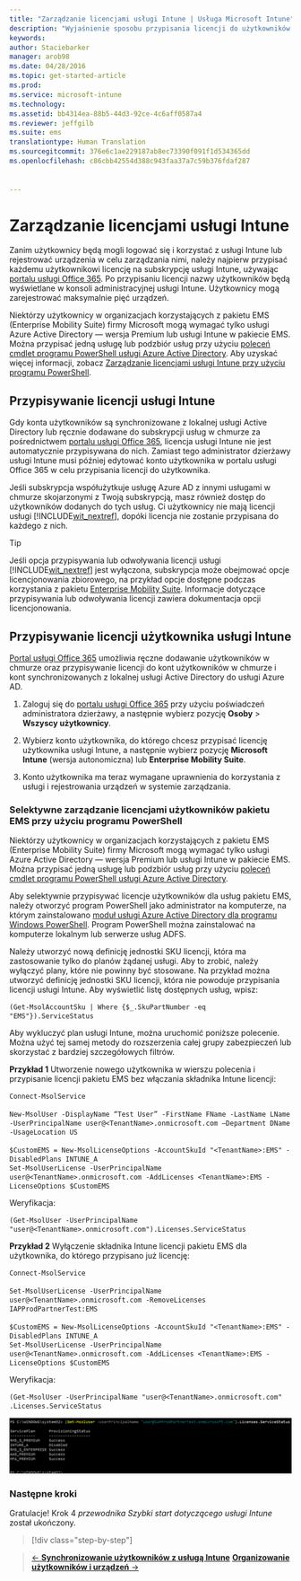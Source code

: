 ```yaml
---
title: "Zarządzanie licencjami usługi Intune | Usługa Microsoft Intune"
description: "Wyjaśnienie sposobu przypisania licencji do użytkowników dla subskrypcji usługi Intune"
keywords: 
author: Staciebarker
manager: arob98
ms.date: 04/28/2016
ms.topic: get-started-article
ms.prod: 
ms.service: microsoft-intune
ms.technology: 
ms.assetid: bb4314ea-88b5-44d3-92ce-4c6aff0587a4
ms.reviewer: jeffgilb
ms.suite: ems
translationtype: Human Translation
ms.sourcegitcommit: 376e6c1ae229187ab8ec73390f091f1d534365dd
ms.openlocfilehash: c86cbb42554d388c943faa37a7c59b376fdaf287


---
```


# Zarządzanie licencjami usługi Intune
Zanim użytkownicy będą mogli logować się i korzystać z usługi Intune lub rejestrować urządzenia w celu zarządzania nimi, należy najpierw przypisać każdemu użytkownikowi licencję na subskrypcję usługi Intune, używając [portalu usługi Office 365](http://go.microsoft.com/fwlink/p/?LinkId=698854). Po przypisaniu licencji nazwy użytkowników będą wyświetlane w konsoli administracyjnej usługi Intune. Użytkownicy mogą zarejestrować maksymalnie pięć urządzeń.

Niektórzy użytkownicy w organizacjach korzystających z pakietu EMS (Enterprise Mobility Suite) firmy Microsoft mogą wymagać tylko usługi Azure Active Directory — wersja Premium lub usługi Intune w pakiecie EMS. Można przypisać jedną usługę lub podzbiór usług przy użyciu [poleceń cmdlet programu PowerShell usługi Azure Active Directory](https://msdn.microsoft.com/library/jj151815.aspx). Aby uzyskać więcej informacji, zobacz [Zarządzanie licencjami usługi Intune przy użyciu programu PowerShell](start-with-a-paid-subscription-to-microsoft-intune-step-4-posh.md).

## Przypisywanie licencji usługi Intune
Gdy konta użytkowników są synchronizowane z lokalnej usługi Active Directory lub ręcznie dodawane do subskrypcji usług w chmurze za pośrednictwem [portalu usługi Office 365](http://go.microsoft.com/fwlink/p/?LinkId=698854), licencja usługi Intune nie jest automatycznie przypisywana do nich. Zamiast tego administrator dzierżawy usługi Intune musi później edytować konto użytkownika w portalu usługi Office 365 w celu przypisania licencji do użytkownika.

Jeśli subskrypcja współużytkuje usługę Azure AD z innymi usługami w chmurze skojarzonymi z Twoją subskrypcją, masz również dostęp do użytkowników dodanych do tych usług. Ci użytkownicy nie mają licencji usługi [!INCLUDE[wit_nextref](../includes/wit_nextref_md.md)], dopóki licencja nie zostanie przypisana do każdego z nich.

> [!TIP]
> Jeśli opcja przypisywania lub odwoływania licencji usługi [!INCLUDE[wit_nextref](../includes/wit_nextref_md.md)] jest wyłączona, subskrypcja może obejmować opcje licencjonowania zbiorowego, na przykład opcje dostępne podczas korzystania z pakietu [Enterprise Mobility Suite](https://www.microsoft.com/en-us/server-cloud/enterprise-mobility/overview.aspx). Informacje dotyczące przypisywania lub odwoływania licencji zawiera dokumentacja opcji licencjonowania.

## Przypisywanie licencji użytkownika usługi Intune

[Portal usługi Office 365](http://go.microsoft.com/fwlink/p/?LinkId=698854) umożliwia ręczne dodawanie użytkowników w chmurze oraz przypisywanie licencji do kont użytkowników w chmurze i kont synchronizowanych z lokalnej usługi Active Directory do usługi Azure AD.

1.  Zaloguj się do [portalu usługi Office 365](http://go.microsoft.com/fwlink/p/?LinkId=698854) przy użyciu poświadczeń administratora dzierżawy, a następnie wybierz pozycję **Osoby** > **Wszyscy użytkownicy**.

2.  Wybierz konto użytkownika, do którego chcesz przypisać licencję użytkownika usługi Intune, a następnie wybierz pozycję **Microsoft Intune** (wersja autonomiczna) lub **Enterprise Mobility Suite**.

3.  Konto użytkownika ma teraz wymagane uprawnienia do korzystania z usługi i rejestrowania urządzeń w systemie zarządzania.

### Selektywne zarządzanie licencjami użytkowników pakietu EMS przy użyciu programu PowerShell
Niektórzy użytkownicy w organizacjach korzystających z pakietu EMS (Enterprise Mobility Suite) firmy Microsoft mogą wymagać tylko usługi Azure Active Directory — wersja Premium lub usługi Intune w pakiecie EMS. Można przypisać jedną usługę lub podzbiór usług przy użyciu [poleceń cmdlet programu PowerShell usługi Azure Active Directory](https://msdn.microsoft.com/library/jj151815.aspx). 

Aby selektywnie przypisywać licencje użytkowników dla usług pakietu EMS, należy otworzyć program PowerShell jako administrator na komputerze, na którym zainstalowano [moduł usługi Azure Active Directory dla programu Windows PowerShell](https://msdn.microsoft.com/library/jj151815.aspx#bkmk_installmodule). Program PowerShell można zainstalować na komputerze lokalnym lub serwerze usług ADFS.

Należy utworzyć nową definicję jednostki SKU licencji, która ma zastosowanie tylko do planów żądanej usługi. Aby to zrobić, należy wyłączyć plany, które nie powinny być stosowane. Na przykład można utworzyć definicję jednostki SKU licencji, która nie powoduje przypisania licencji usługi Intune. Aby wyświetlić listę dostępnych usług, wpisz:
 
    (Get-MsolAccountSku | Where {$_.SkuPartNumber -eq "EMS"}).ServiceStatus 

Aby wykluczyć plan usługi Intune, można uruchomić poniższe polecenie. Można użyć tej samej metody do rozszerzenia całej grupy zabezpieczeń lub skorzystać z bardziej szczegółowych filtrów. 

**Przykład 1** Utworzenie nowego użytkownika w wierszu polecenia i przypisanie licencji pakietu EMS bez włączania składnika Intune licencji:

    Connect-MsolService 
        
    New-MsolUser -DisplayName “Test User” -FirstName FName -LastName LName -UserPrincipalName user@<TenantName>.onmicrosoft.com –Department DName -UsageLocation US
    
    $CustomEMS = New-MsolLicenseOptions -AccountSkuId "<TenantName>:EMS" -DisabledPlans INTUNE_A
    Set-MsolUserLicense -UserPrincipalName user@<TenantName>.onmicrosoft.com -AddLicenses <TenantName>:EMS -LicenseOptions $CustomEMS 
    

Weryfikacja:

    (Get-MsolUser -UserPrincipalName "user@<TenantName>.onmicrosoft.com").Licenses.ServiceStatus

**Przykład 2** Wyłączenie składnika Intune licencji pakietu EMS dla użytkownika, do którego przypisano już licencję:

    Connect-MsolService 
    
    Set-MsolUserLicense -UserPrincipalName user@<TenantName>.onmicrosoft.com -RemoveLicenses IAPProdPartnerTest:EMS
    
    $CustomEMS = New-MsolLicenseOptions -AccountSkuId "<TenantName>:EMS" -DisabledPlans INTUNE_A
    Set-MsolUserLicense -UserPrincipalName user@<TenantName>.onmicrosoft.com -AddLicenses <TenantName>:EMS -LicenseOptions $CustomEMS
 
Weryfikacja:
 
    (Get-MsolUser -UserPrincipalName "user@<TenantName>.onmicrosoft.com" .Licenses.ServiceStatus

![PoSH-AddLic-Verify](./media/posh-addlic-verify.png)

### Następne kroki
Gratulacje! Krok 4 *przewodnika Szybki start dotyczącego usługi Intune* został ukończony.
>[!div class="step-by-step"]

>[&larr; **Synchronizowanie użytkowników z usługą Intune**](.\start-with-a-paid-subscription-to-microsoft-intune-step-2.md)     [**Organizowanie użytkowników i urządzeń** &rarr;](.\start-with-a-paid-subscription-to-microsoft-intune-step-5.md)  



<!--HONumber=Jul16_HO3-->



